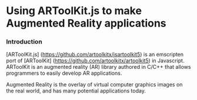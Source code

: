 # Using ARToolKit.js to make Augmented Reality applications

### Introduction

[ARToolKit.js] (https://github.com/artoolkitx/jsartoolkit5) is an emscripten port of [ARToolKit] (https://github.com/artoolkitx/artoolkit5) in Javascript. ARToolKit is an augmented reality (AR) library authored in C/C++ that allows programmers to easily develop AR applications.

Augmented Reality is the overlay of virtual computer graphics images on the real world, and has many potential applications today. 




